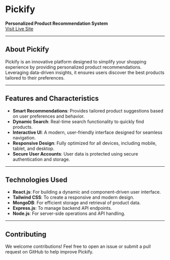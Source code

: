 # **Pickify**

**Personalized Product Recommendation System**  
[Visit Live Site](https://dazzling-horse-41d2d8.netlify.app)

---

## **About Pickify**

Pickify is an innovative platform designed to simplify your shopping experience by providing personalized product recommendations. Leveraging data-driven insights, it ensures users discover the best products tailored to their preferences.

---

## **Features and Characteristics**

- **Smart Recommendations**: Provides tailored product suggestions based on user preferences and behavior.
- **Dynamic Search**: Real-time search functionality to quickly find products.
- **Interactive UI**: A modern, user-friendly interface designed for seamless navigation.
- **Responsive Design**: Fully optimized for all devices, including mobile, tablet, and desktop.
- **Secure User Accounts**: User data is protected using secure authentication and storage.

---

## **Technologies Used**

- **React.js**: For building a dynamic and component-driven user interface.
- **Tailwind CSS**: To create a responsive and modern design.
- **MongoDB**: For efficient storage and retrieval of product data.
- **Express.js**: To manage backend API endpoints.
- **Node.js**: For server-side operations and API handling.

---

## **Contributing**

We welcome contributions! Feel free to open an issue or submit a pull request on GitHub to help improve Pickify.



